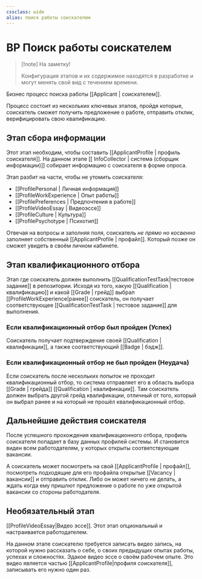 ```yaml
---
cssclass: wide
alias: поиск работы соискателем
---
```


# BP Поиск работы соискателем

>[!note] На заметку! 
>
>Конфигурация этапов и их содержимое находятся в разработке и могут менять свой вид с течением времени. 


Бизнес процесс поиска работы [[Applicant | соискателем]]. 

Процесс состоит из нескольких ключевых этапов, пройдя которые, соискатель сможет получить предложение о работе, отправить отклик, верифицировать свою квалификацию. 


## Этап сбора информации

Этот этап необходим, чтобы составить [[ApplicantProfile | профиль соискателя]]. На данном этапе [[ InfoСollector | система (сборщик информации)]] собирает информацию с соискателя в форме опроса. 

Этап разбит на части, чтобы не утомить соискателя: 

- [[ProfilePersonal | Личная информация]]
- [[ProfileWorkExperience | Опыт работы]]
- [[ProfilePreferences | Предпочтения в работе]]
- [[ProfileVideoEssay | Видеоэссе]]
- [[ProfileCulture |  Культура]]
- [[ProfilePsychotype | Психотип]]

Отвечая на вопросы и заполняя поля, соискатель *не прямо но косвенно* заполняет собственный [[ApplicantProfile | профайл]]. Который позже он сможет увидеть в своём личном кабинете. 

## Этап квалификационного отбора

Этап где соискатель должен выполнить [[QualificationTestTask|тестовое задание]] в репозитории. Исходя из того, какую [[Qualification | квалификацию]] и какой [[Grade | грейд]] выбрал [[ProfileWorkExperience|ранее]] соискатель, он получает соответствующее [[QualificationTestTask | тестовое задание]] для выполнения. 

### Если квалификационный отбор был пройден (Успех)

Соискатель получает подтверждение своей [[Qualification | квалификации]], а также соответствующий [[Badge | бэдж]]. 

### Если квалификационный отбор не был пройден (Неудача)

Если соискатель после нескольких попыток не проходит квалификационный отбор, то система отправляет его в область выбора [[Grade | грейда]] [[Qualification | квалификации]]. Там соискатель должен выбрать другой грейд квалификации, отличный от того, который он выбрал ранее и на который не прошёл квалификационный отбор. 

## Дальнейшие действия соискателя

После успешного прохождения квалификационного отбора, профиль соискателя попадает в базу данных профилей системы. И становится виден всем работодателям, у которых открыты соответствующие вакансии. 

А соискатель может посмотреть на свой [[ApplicantProfile  | профайл]], посмотреть подходящие для его профайла открытые [[Vacancy | вакансии]] и отправить отклик. Либо он может ничего не делать, а ждать когда ему пришлют предложение о работе по уже открытой вакансии со стороны работодателя.

## Необязательный этап

[[ProfileVideoEssay|Видео эссе]]. Этот этап опциональный и настраивается работодателем. 

На данном этапе соискателю требуется записать видео запись, на которой нужно рассказать о себе, о своих предыдущих опытах работы, успехах и сложностях. Эдакое видео эссе о своём рабочем опыте. Это видео является частью [[ApplicantProfile|профиля соискателя]], записывать его нужно один раз. 
